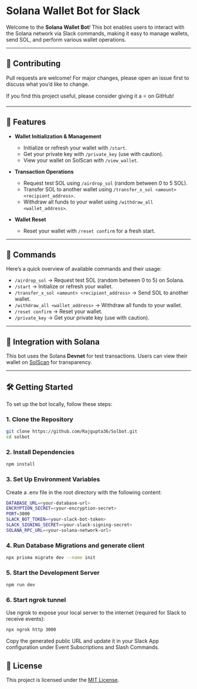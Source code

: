 # Solana Wallet Bot for Slack

Welcome to the **Solana Wallet Bot**! This bot enables users to interact with the Solana network via Slack commands, making it easy to manage wallets, send SOL, and perform various wallet operations.

---

## 📢 Contributing

Pull requests are welcome! For major changes, please open an issue first to discuss what you’d like to change.

If you find this project useful, please consider giving it a ⭐️ on GitHub!

---

## 🚀 Features

- **Wallet Initialization & Management**
  - Initialize or refresh your wallet with `/start`.
  - Get your private key with `/private_key` (use with caution).
  - View your wallet on SolScan with `/view_wallet`.

- **Transaction Operations**
  - Request test SOL using `/airdrop_sol` (random between 0 to 5 SOL).
  - Transfer SOL to another wallet using `/transfer_x_sol <amount> <recipient_address>`.
  - Withdraw all funds to your wallet using `/withdraw_all <wallet_address>`.

- **Wallet Reset**
  - Reset your wallet with `/reset confirm` for a fresh start.

---

## 💬 Commands

Here’s a quick overview of available commands and their usage:

- `/airdrop_sol` → Request test SOL (random between 0 to 5) on Solana.
- `/start` → Initialize or refresh your wallet.
- `/transfer_x_sol <amount> <recipient_address>` → Send SOL to another wallet.
- `/withdraw_all <wallet_address>` → Withdraw all funds to your wallet.
- `/reset confirm` → Reset your wallet.
- `/private_key` → Get your private key (use with caution).

---

## 🔗 Integration with Solana

This bot uses the Solana **Devnet** for test transactions. Users can view their wallet on [SolScan](https://solscan.io) for transparency.

---

## 🛠 Getting Started

To set up the bot locally, follow these steps:

### 1. Clone the Repository

```bash
git clone https://github.com/Rajgupta36/Solbot.git
cd solbot

```
### 2. Install Dependencies

```sh
npm install
```

### 3. Set Up Environment Variables
Create a .env file in the root directory with the following content:
```sh
DATABASE_URL=<your-database-url>
ENCRYPTION_SECRET=<your-encryption-secret>
PORT=3000
SLACK_BOT_TOKEN=<your-slack-bot-token>
SLACK_SIGNING_SECRET=<your-slack-signing-secret>
SOLANA_RPC_URL=<your-solana-network-url>
```
### 4. Run Database Migrations and generate client
```sh
npx prisma migrate dev --name init
```

### 5. Start the Development Server
```sh
npm run dev
```

### 6. Start ngrok tunnel
Use ngrok to expose your local server to the internet (required for Slack to receive events):
```sh
npx ngrok http 3000
```
Copy the generated public URL and update it in your Slack App configuration under Event Subscriptions and Slash Commands.

## 📝 License

This project is licensed under the [MIT License](./LICENSE).